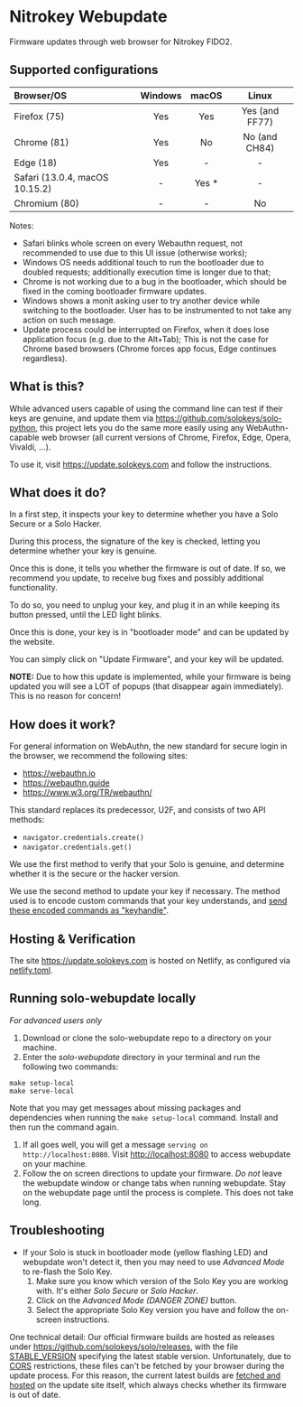 # Nitrokey Webupdate

Firmware updates through web browser for Nitrokey FIDO2.

## Supported configurations

| Browser/OS   |     Windows      |  macOS | Linux   |
|:---|:---:|:---:|:---:|
| Firefox (75) | Yes | Yes | Yes (and FF77)  |
| Chrome (81)|  Yes   |   No | No (and CH84)  |
| Edge (18)|    Yes |    - |  - |
| Safari (13.0.4, macOS 10.15.2)|  - |    Yes * |  - |
| Chromium (80)|    -   |   - | No  |

Notes:
- Safari blinks whole screen on every Webauthn request, not recommended to use due to this UI issue (otherwise works);
- Windows OS needs additional touch to run the bootloader due to doubled requests; additionally execution time is longer due to that;
- Chrome is not working due to a bug in the bootloader, which should be fixed in the coming bootloader firmware updates.
- Windows shows a monit asking user to try another device while switching to the bootloader. User has to be instrumented to not take any action on such message.
- Update process could be interrupted on Firefox, when it does lose application focus (e.g. due to the Alt+Tab);
This is not the case for Chrome based browsers (Chrome forces app focus, Edge continues regardless).

## What is this?
While advanced users capable of using the command line can test if their keys are genuine, and update them via
<https://github.com/solokeys/solo-python>, this project lets you do the same more easily
using any WebAuthn-capable web browser (all current versions of Chrome, Firefox, Edge, Opera, Vivaldi, ...).

To use it, visit <https://update.solokeys.com> and follow the instructions.

## What does it do?
In a first step, it inspects your key to determine whether you have a Solo Secure or a Solo Hacker.

During this process, the signature of the key is checked, letting you determine whether your key is genuine.

Once this is done, it tells you whether the firmware is out of date.
If so, we recommend you update, to receive bug fixes and possibly additional functionality.

To do so, you need to unplug your key, and plug it in an while keeping its button pressed, until the LED light blinks.

Once this is done, your key is in "bootloader mode" and can be updated by the website.

You can simply click on "Update Firmware", and your key will be updated.

**NOTE:** Due to how this update is implemented, while your firmware is being updated you will see a LOT of popups (that disappear again immediately). This is no reason for concern!

## How does it work?
For general information on WebAuthn, the new standard for secure login in the browser, we recommend the following sites:
- https://webauthn.io
- https://webauthn.guide
- https://www.w3.org/TR/webauthn/

This standard replaces its predecessor, U2F, and consists of two API methods:
- `navigator.credentials.create()`
- `navigator.credentials.get()`

We use the first method to verify that your Solo is genuine, and determine whether it is the secure or the hacker version.

We use the second method to update your key if necessary. The method used is to encode custom commands that your key understands, and [send these encoded commands as "keyhandle"](https://github.com/solokeys/solo-webupdate/blob/master/js/ctaphid.js).

## Hosting & Verification
The site <https://update.solokeys.com> is hosted on Netlify, as configured via [netlify.toml](netlify.toml).

## Running solo-webupdate locally

*For advanced users only*

1. Download or clone the solo-webupdate repo to a directory on your machine. 
1. Enter the _solo-webupdate_ directory in your terminal and run the following two commands:
```
make setup-local
make serve-local
```
Note that you may get messages about missing packages and dependencies when running the `make setup-local` command. Install and then run the command again. 
1. If all goes well, you will get a message `serving on http://localhost:8080`. Visit <http://localhost:8080> to access webupdate on your machine.
1. Follow the on screen directions to update your firmware. *Do not* leave the webupdate window or change tabs when running webupdate. Stay on the webupdate page until the process is complete. This does not take long. 

## Troubleshooting

* If your Solo is stuck in bootloader mode (yellow flashing LED) and webupdate won't detect it, then you may need to use _Advanced Mode_ to re-flash the Solo Key.
	1. Make sure you know which version of the Solo Key you are working with. It's either _Solo Secure_ or _Solo Hacker_.
	1. Click on the _Advanced Mode (DANGER ZONE)_ button.
	1. Select the appropriate Solo Key version you have and follow the on-screen instructions.

One technical detail: Our official firmware builds are hosted as releases under <https://github.com/solokeys/solo/releases>, with the file [STABLE_VERSION](https://github.com/solokeys/solo/blob/master/STABLE_VERSION) specifying the latest stable version. Unfortunately, due to [CORS](https://en.wikipedia.org/wiki/Cross-origin_resource_sharing) restrictions, these files can't be fetched by your browser during the update process. For this reason, the current latest builds are [fetched and hosted](https://github.com/solokeys/solo-webupdate/blob/master/scripts/fetch-firmware.sh) on the update site itself, which always checks whether its firmware is out of date.

